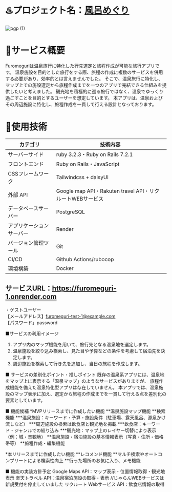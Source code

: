 # ♨️プロジェクト名：[風呂めぐり](https://furomeguri-1.onrender.com)
![ogp (1)](https://github.com/user-attachments/assets/345087e7-6b13-4184-87ea-2908494eefe5)

# 📄サービス概要
Furomeguriは温泉旅行に特化した行先選定と旅程作成が可能な旅行アプリです。
温泉施設を目的とした旅行をする際、旅程の作成に複数のサービスを併用する必要があり、効率的とは言えませんでした。
そこで、温泉旅行に特化し、マップ上での施設選定から旅程作成までを一つのアプリで完結できる仕組みを提供したいと考えました。
観光地を積極的に巡る旅行ではなく、温泉でゆっくり過ごすことを目的とするユーザーを想定しています。
本アプリは、温泉およびその周辺施設に特化し、旅程作成を一貫して行える設計となっております。

# 🔧使用技術
| **カテゴリ** | **技術内容** |
| --- | --- |
| サーバーサイド  | ruby 3.2.3・Ruby on Rails 7.2.1  |
| フロントエンド  | Ruby on Rails・JavaScript  |
| CSSフレームワーク  | Tailwindcss + daisyUI  |
| 外部 API  | Google map API・Rakuten travel API・リクルートWEBサービス  |
| データベースサーバー  | PostgreSQL  |
| アプリケーションサーバー  | Render  |
| バージョン管理ツール  | Git  |
| CI/CD  | Github Actions/rubocop  |
| 環境構築  | Docker  |

## サービスURL：https://furomeguri-1.onrender.com  

・ゲストユーザー  
【メールアドレス】furomeguri-test-1@example.com  
【パスワード」password  

■サービスの利用イメージ
1. アプリ内のマップ機能を用いて、旅行先となる温泉地を選定します。
2. 温泉施設を絞り込み検索し、見た目や予算などの条件を考慮して宿泊先を決定します。
3. 周辺施設を検索して行き先を追加し、当日の旅程を作成します。

■ サービスの差別化ポイント・推しポイント
既存の温泉系アプリには、温泉地をマップ上に表示する「温泉マップ」のようなサービスがありますが、
旅程作成機能を備えた温泉特化型アプリは存在していません。
本アプリでは、温泉施設のマップ表示に加え、選定から旅程の作成までを一貫して行える点を差別化の要素としています。

■ 機能候補
*MVPリリースまでに作成したい機能
**温泉施設マップ機能
**検索機能
***温泉施設：キーワード・予算・施設条件（駐車場、露天風呂、源泉かけ流しなど）
***周辺施設の検索は飲食店と観光地を掲載
***飲食店：キーワード・ジャンルでの絞り込み
***観光地：マップ上のレイヤー切替により表示（例：城・景観地）
**温泉施設・宿泊施設の基本情報表示（写真・住所・価格帯等）
**旅程作成・編集機能

*本リリースまでに作成したい機能
**レコメンド機能
**マルチ検索やオートコンプリートによる検索性向上
**行った場所のお気に入り、メモ機能

■ 機能の実装方針予定
Google Maps API：マップ表示・位置情報取得・観光地表示
楽天トラベル API：温泉宿泊施設の取得・表示 //じゃらんWEBサービスは新規受付を停止していました
リクルート Webサービス API：飲食店情報の取得

